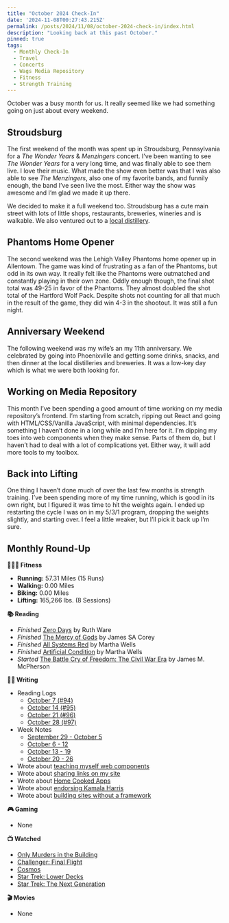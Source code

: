 ```yaml
---
title: "October 2024 Check-In"
date: '2024-11-08T00:27:43.215Z'
permalink: /posts/2024/11/08/october-2024-check-in/index.html
description: "Looking back at this past October."
pinned: true
tags:
  - Monthly Check-In
  - Travel
  - Concerts
  - Wags Media Repository
  - Fitness
  - Strength Training
---
```


October was a busy month for us. It really seemed like we had something going on just about every weekend.
<!-- excerpt -->

## Stroudsburg

The first weekend of the month was spent up in Stroudsburg, Pennsylvania for a *The Wonder Years* & *Menzingers* concert. I’ve been wanting to see *The Wonder Years* for a very long time, and was finally able to see them live. I love their music. What made the show even better was that I was also able to see *The Menzingers*, also one of my favorite bands, and funnily enough, the band I’ve seen live the most. Either way the show was awesome and I’m glad we made it up there.

We decided to make it a full weekend too. Stroudsburg has a cute main street with lots of little shops, restaurants, breweries, wineries and is walkable. We also ventured out to a [local distillery](https://www.sbdistillery.com).

## Phantoms Home Opener

The second weekend was the Lehigh Valley Phantoms home opener up in Allentown. The game was kind of frustrating as a fan of the Phantoms, but odd in its own way. It really felt like the Phantoms were outmatched and constantly playing in their own zone. Oddly enough though, the final shot total was 49-25 in favor of the Phantoms. They almost doubled the shot total of the Hartford Wolf Pack. Despite shots not counting for all that much in the result of the game, they did win 4-3 in the shootout. It was still a fun night.

## Anniversary Weekend

The following weekend was my wife’s an my 11th anniversary. We celebrated by going into Phoenixville and getting some drinks, snacks, and then dinner at the local distilleries and breweries. It was a low-key day which is what we were both looking for.

## Working on Media Repository

This month I’ve been spending a good amount of time working on my media repository’s frontend. I’m starting from scratch, ripping out React and going with HTML/CSS/Vanilla JavaScript, with minimal dependencies. It’s something I haven’t done in a long while and I’m here for it. I’m dipping my toes into web components when they make sense. Parts of them do, but I haven’t had to deal with a lot of complications yet. Either way, it will add more tools to my toolbox.

## Back into Lifting

One thing I haven’t done much of over the last few months is strength training. I’ve been spending more of my time running, which is good in its own right, but I figured it was time to hit the weights again. I ended up restarting the cycle I was on in my 5/3/1 program, dropping the weights slightly, and starting over. I feel a little weaker, but I’ll pick it back up I’m sure.

## Monthly Round-Up

**🏃🏼‍♂️ Fitness**

- **Running:** 57.31 Miles (15 Runs)
- **Walking:** 0.00 Miles
- **Biking:** 0.00 Miles 
- **Lifting:** 165,266 lbs. (8 Sessions) 

**📚 Reading**

- *Finished* [Zero Days](https://bookshop.org/p/books/zero-days/18899219) by Ruth Ware
- *Finished* [The Mercy of Gods](https://bookshop.org/p/books/the-mercy-of-gods-james-s-a-corey/20886313?ean=9780316525572) by James SA Corey
- *Finished* [All Systems Red](https://bookshop.org/p/books/all-systems-red-martha-wells/7104100) by Martha Wells
- *Finished* [Artificial Condition](https://bookshop.org/p/books/artificial-condition-martha-wells/9858231) by Martha Wells
- *Started* [The Battle Cry of Freedom: The Civil War Era](https://bookshop.org/p/books/battle-cry-of-freedom-the-civil-war-era-james-m-mcpherson/7413205?ean=9780195168952) by James M. McPherson

**✍🏻 Writing**

- Reading Logs
  - [October 7 (#94)](https://kpwags.com/reading-log/94/)
  - [October 14 (#95)](https://kpwags.com/reading-log/95/)
  - [October 21 (#96)](https://kpwags.com/reading-log/96/)
  - [October 28 (#97)](https://kpwags.com/reading-log/97/)
- Week Notes
  - [September 29 - October 5](https://kpwags.com/posts/2024/10/06/week-notes/)
  - [October 6 - 12](https://kpwags.com/posts/2024/10/13/week-notes/)
  - [October 13 - 19](https://kpwags.com/posts/2024/10/20/week-notes/)
  - [October 20 - 26](https://kpwags.com/posts/2024/10/27/week-notes/)
- Wrote about [teaching myself web components](https://kpwags.com/posts/2024/10/01/teaching-myself-web-components/)
- Wrote about [sharing links on my site](https://kpwags.com/posts/2024/10/07/figuring-out-links-on-my-site/)
- Wrote about [Home Cooked Apps](https://kpwags.com/posts/2024/10/16/home-cooked-apps/)
- Wrote about [endorsing Kamala Harris](https://kpwags.com/posts/2024/10/27/kamala-harris-for-president/)
- Wrote about [building sites without a framework](https://kpwags.com/posts/2024/10/28/handling-page-layouts-without-a-framework/)

**🎮 Gaming**

- None

**📺 Watched**

- [Only Murders in the Building](https://www.imdb.com/title/tt11691774/)
- [Challenger: Final Flight](https://www.imdb.com/title/tt12930534/)
- [Cosmos](https://www.imdb.com/title/tt2395695/)
- [Star Trek: Lower Decks](https://www.imdb.com/title/tt9184820/)
- [Star Trek: The Next Generation](https://www.imdb.com/title/tt0092455/)

**🎬 Movies**

- None